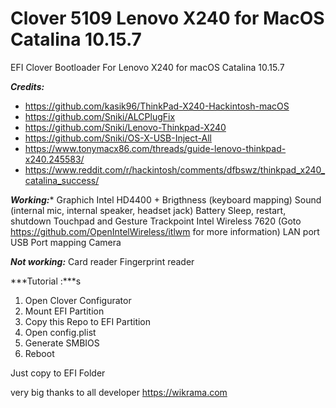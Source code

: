 # Clover 5109 Lenovo X240 for MacOS Catalina 10.15.7
EFI Clover Bootloader For Lenovo X240 for macOS Catalina 10.15.7

***Credits:***
- https://github.com/kasik96/ThinkPad-X240-Hackintosh-macOS 
- https://github.com/Sniki/ALCPlugFix
- https://github.com/Sniki/Lenovo-Thinkpad-X240
- https://github.com/Sniki/OS-X-USB-Inject-All
- https://www.tonymacx86.com/threads/guide-lenovo-thinkpad-x240.245583/
- https://www.reddit.com/r/hackintosh/comments/dfbswz/thinkpad_x240_catalina_success/

***Working:****
Graphich Intel HD4400 + Brigthness (keyboard mapping)
Sound (internal mic, internal speaker, headset jack)
Battery
Sleep, restart, shutdown
Touchpad and Gesture
Trackpoint
Intel Wireless 7620 (Goto https://github.com/OpenIntelWireless/itlwm for more information)
LAN port
USB Port mapping
Camera

***Not working:***
Card reader
Fingerprint reader

***Tutorial :***s
1. Open Clover Configurator
2. Mount EFI Partition
3. Copy this Repo to EFI Partition
4. Open config.plist
5. Generate SMBIOS
6. Reboot

Just copy to EFI Folder

very big thanks to all developer
https://wikrama.com
